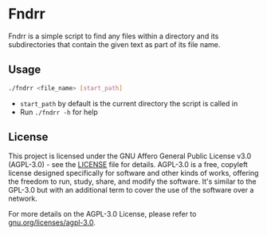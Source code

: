 # Fndrr

Fndrr is a simple script to find any files within a directory and its subdirectories that contain the given text as part of its file name.

## Usage

```bash
./fndrr <file_name> [start_path]
```

- `start_path` by default is the current directory the script is called in
- Run `./fndrr -h` for help

## License

This project is licensed under the GNU Affero General Public License v3.0 (AGPL-3.0) - see the [LICENSE](LICENSE) file for details. AGPL-3.0 is a free, copyleft license designed specifically for software and other kinds of works, offering the freedom to run, study, share, and modify the software. It's similar to the GPL-3.0 but with an additional term to cover the use of the software over a network.

For more details on the AGPL-3.0 License, please refer to [gnu.org/licenses/agpl-3.0](https://www.gnu.org/licenses/agpl-3.0).
